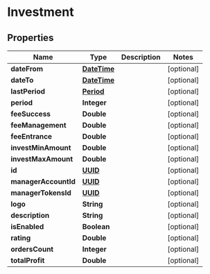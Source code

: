 
# Investment

## Properties
Name | Type | Description | Notes
------------ | ------------- | ------------- | -------------
**dateFrom** | [**DateTime**](DateTime.md) |  |  [optional]
**dateTo** | [**DateTime**](DateTime.md) |  |  [optional]
**lastPeriod** | [**Period**](Period.md) |  |  [optional]
**period** | **Integer** |  |  [optional]
**feeSuccess** | **Double** |  |  [optional]
**feeManagement** | **Double** |  |  [optional]
**feeEntrance** | **Double** |  |  [optional]
**investMinAmount** | **Double** |  |  [optional]
**investMaxAmount** | **Double** |  |  [optional]
**id** | [**UUID**](UUID.md) |  |  [optional]
**managerAccountId** | [**UUID**](UUID.md) |  |  [optional]
**managerTokensId** | [**UUID**](UUID.md) |  |  [optional]
**logo** | **String** |  |  [optional]
**description** | **String** |  |  [optional]
**isEnabled** | **Boolean** |  |  [optional]
**rating** | **Double** |  |  [optional]
**ordersCount** | **Integer** |  |  [optional]
**totalProfit** | **Double** |  |  [optional]



